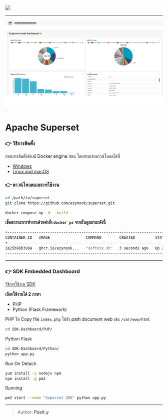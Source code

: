 <img src="https://upload.wikimedia.org/wikipedia/commons/thumb/0/0e/Superset_logo.svg/2560px-Superset_logo.svg.png" width="200">

---
<img src="snapshot/img.png">

# Apache Superset

### 👉 วิธีการติดตั้ง
ก่อนการติดตั้งต้องมี Docker engine ก่อน โดยสามารถดาวน์โหลดได้ที่ 
* [Windows](https://docs.docker.com/desktop/install/windows-install/)
* [Linux and macOS](https://docs.docker.com/desktop/install/linux-install/)

### 👉 ดาวน์โหลดและการใช้งาน
```bash
cd /path/to/superset
git clone https://github.com/ezynook/superset.git
```
```bash
docker-compose up -d --build
```
__เช็คสถานะการทำงานด้วยคำสั่ง ```docker ps``` จากนั้นดูสถานะดังนี้__

```sh
+-----------------------------------------------------------------------------------------------------------------+
CONTAINER ID   IMAGE                COMMAND        CREATED         STATUS         PORTS                    NAMES
+-----------------------------------------------------------------------------------------------------------------+
2e25b96b399a   ghcr.io/ezynook...   "softnix.sh"   3 seconds ago   Up 2 seconds   0.0.0.0:8088->8088/tcp   superset 
-------------------------------------------------------------------------------------------------------------------
```
---

### 👉 SDK Embedded Dashboard
[วิธีการใช้งาน SDK](https://github.com/ezynook/superset/blob/main/SDK-Dashboard/README.md)

__เลือกใช้งานได้ 2 ภาษา__
* PHP
* Python (Flask Framework)

PHP ให้ Copy file ```index.php``` ไปยัง path document web เช่น ```/var/www/html```
```bash
cd SDK-Dashboard/PHP/
```
Python Flask
```bash
cd SDK-Dashboard/Python/
python app.py
```
Run On Detach
```bash
yum install -y nodejs npm
npm install -g pm2
```
Running
```bash
pm2 start --name "Superset SDK" python app.py
```

---

> Author: __Pasit.y__